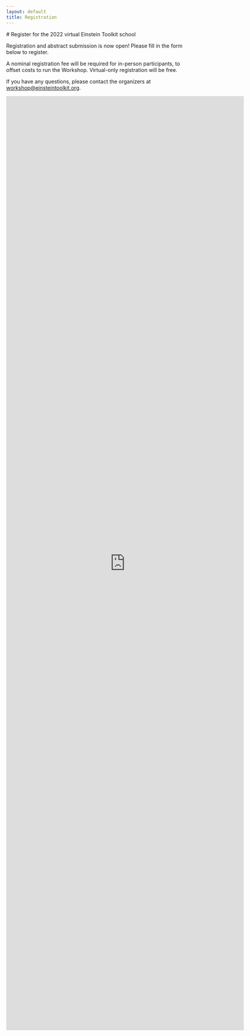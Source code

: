 ```yaml
---
layout: default
title: Registration
---
```


<div class="col-xs-12" markdown="1">
# Register for the 2022 virtual Einstein Toolkit school

Registration and abstract submission is now open! Please fill in the
form below to register.

A nominal registration fee will be required for in-person participants, to
offset costs to run the Workshop. Virtual-only registration will be free.
<!-- In-person registration will be $40 for students, $80 for postdocs, and $100 for faculty.
This fee will offset non-reimburseable fees incurred by the conference organizers,
such as e.g., coffee breaks. Virtual-only registration will be free. -->

If you have any questions, please contact the organizers at
[workshop@einsteintoolkit.org](mailto:workshop@einsteintoolkit.org).

<iframe src="https://docs.google.com/forms/d/e/1FAIpQLSeNCyHSfnTxZQLSqKpS73wCgmtwdHga3GGBa6CZnJj6C9B4lA/viewform?embedded=true" width="640" height="2513" frameborder="0" marginheight="0" marginwidth="0">Loading…</iframe>

</div>
